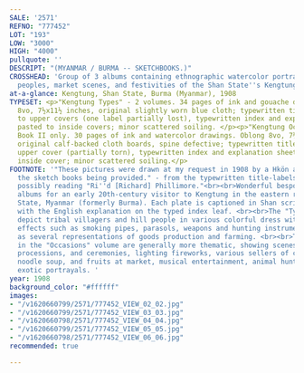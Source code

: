 ```yaml
---
SALE: '2571'
REFNO: "777452"
LOT: "193"
LOW: "3000"
HIGH: "4000"
pullquote: ''
DESCRIPT: "(MYANMAR / BURMA -- SKETCHBOOKS.)"
CROSSHEAD: 'Group of 3 albums containing ethnographic watercolor portraits of local
  peoples, market scenes, and festivities of the Shan State''s Kengtung region. '
at-a-glance: Kengtung, Shan State, Burma (Myanmar), 1908
TYPESET: <p>"Kengtung Types" - 2 volumes. 34 pages of ink and gouache drawings. Oblong
  8vo, 7½x11½ inches, original slightly worn blue cloth; typewritten titles pasted
  to upper covers (one label partially lost), typewritten index and explanation sheets
  pasted to inside covers; minor scattered soiling. </p><p>"Kengtung Occasions" -
  Book II only. 30 pages of ink and watercolor drawings. Oblong 8vo, 7¼x10¼ inches,
  original calf-backed cloth boards, spine defective; typewritten title pasted to
  upper cover (partially torn), typewritten index and explanation sheet pasted to
  inside cover; minor scattered soiling.</p>
FOOTNOTE: '"These pictures were drawn at my request in 1908 by a Hkön artist of Kengtung,
  the sketch books being provided." - from the typewritten title-labels with ink signature,
  possibly reading "Ri''d [Richard] Phillimore."<br><br>Wonderful bespoke souvenir-type
  albums for an early 20th-century visitor to Kengtung in the eastern region of Shan
  State, Myanmar (formerly Burma). Each plate is captioned in Shan script and corresponds
  with the English explanation on the typed index leaf. <br><br>The "Types" albums
  depict tribal villagers and hill people in various colorful dress with personal
  effects such as smoking pipes, parasols, weapons and hunting instruments, as well
  as several representations of goods production and farming. <br><br>The drawings
  in the "Occasions" volume are generally more thematic, showing scenes of festivals,
  processions, and ceremonies, lighting fireworks, various sellers of cigars, liquor,
  noodle soup, and fruits at market, musical entertainment, animal hunting, and other
  exotic portrayals. '
year: 1908
background_color: "#ffffff"
images:
- "/v1620660799/2571/777452_VIEW_02_02.jpg"
- "/v1620660799/2571/777452_VIEW_03_03.jpg"
- "/v1620660798/2571/777452_VIEW_04_04.jpg"
- "/v1620660799/2571/777452_VIEW_05_05.jpg"
- "/v1620660798/2571/777452_VIEW_06_06.jpg"
recommended: true

---
```

